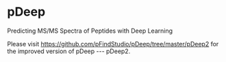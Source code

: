 # pDeep
Predicting MS/MS Spectra of Peptides with Deep Learning

Please visit https://github.com/pFindStudio/pDeep/tree/master/pDeep2 for the improved version of pDeep --- pDeep2.

